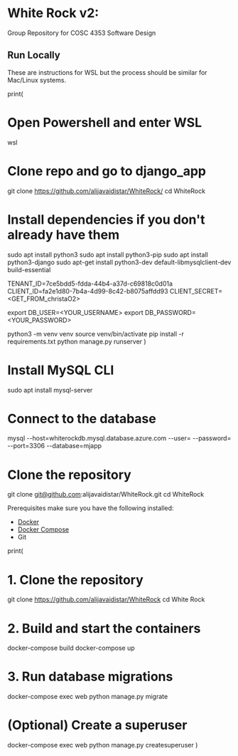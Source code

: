 # White Rock v2:
Group Repository for COSC 4353 Software Design


## Run Locally
These are instructions for WSL but the process should be similar for Mac/Linux systems.

print(
# Open Powershell and enter WSL
wsl

# Clone repo and go to django_app 
git clone https://github.com/alijavaidistar/WhiteRock/
cd WhiteRock

# Install dependencies if you don't already have them
sudo apt install python3
sudo apt install python3-pip
sudo apt install python3-django
sudo apt-get install python3-dev default-libmysqlclient-dev build-essential

TENANT_ID=7ce5bdd5-fdda-44b4-a37d-c69818c0d01a
CLIENT_ID=fa2e1d80-7b4a-4d99-8c42-b8075affdd93
CLIENT_SECRET=<GET_FROM_christaO2>

export DB_USER=<YOUR_USERNAME>
export DB_PASSWORD=<YOUR_PASSWORD>

python3 -m venv venv
source venv/bin/activate
pip install -r requirements.txt
python manage.py runserver
)
# Install MySQL CLI
sudo apt install mysql-server

# Connect to the database
mysql --host=whiterockdb.mysql.database.azure.com --user=<USER> --password=<PASSWORD> --port=3306 --database=mjapp


# Clone the repository
git clone git@github.com:alijavaidistar/WhiteRock.git
cd WhiteRock

Prerequisites
make sure you have the following installed:
- [Docker](https://docs.docker.com/)
- [Docker Compose](https://docs.docker.com/compose/)
- Git

print(

# 1. Clone the repository
git clone https://github.com/alijavaidistar/WhiteRock
cd White Rock

# 2. Build and start the containers
docker-compose build
docker-compose up

# 3. Run database migrations
docker-compose exec web python manage.py migrate

# (Optional) Create a superuser
docker-compose exec web python manage.py createsuperuser
)
